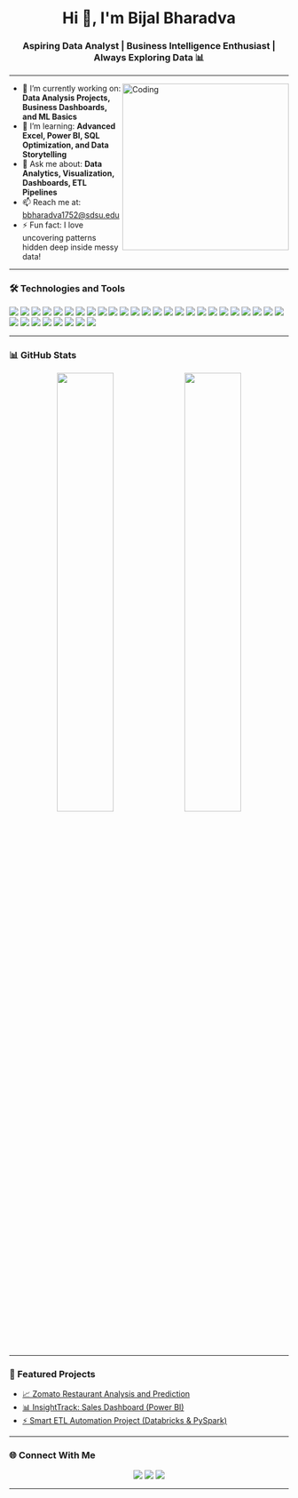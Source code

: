 <h1 align="center">Hi 👋, I'm Bijal Bharadva</h1>
<h3 align="center">Aspiring Data Analyst | Business Intelligence Enthusiast | Always Exploring Data 📊</h3>

---

<img align="right" alt="Coding" width="300" src="https://media.giphy.com/media/qgQUggAC3Pfv687qPC/giphy.gif">

- 🔭 I’m currently working on: **Data Analysis Projects, Business Dashboards, and ML Basics**
- 🌱 I’m learning: **Advanced Excel, Power BI, SQL Optimization, and Data Storytelling**
- 💬 Ask me about: **Data Analytics, Visualization, Dashboards, ETL Pipelines**
- 📫 Reach me at: [bbharadva1752@sdsu.edu](mailto:bbharadva1752@sdsu.edu)
- ⚡ Fun fact: I love uncovering patterns hidden deep inside messy data!

---

### 🛠️ Technologies and Tools


<p align="left"> <!-- Languages --> <img src="https://img.shields.io/badge/Python-3776AB?style=flat&logo=python&logoColor=white"/> <img src="https://img.shields.io/badge/R-276DC3?style=flat&logo=r&logoColor=white"/> <img src="https://img.shields.io/badge/SQL-4479A1?style=flat&logo=postgresql&logoColor=white"/> <img src="https://img.shields.io/badge/JavaScript-F7DF1E?style=flat&logo=javascript&logoColor=black"/> <img src="https://img.shields.io/badge/HTML5-E34F26?style=flat&logo=html5&logoColor=white"/> <img src="https://img.shields.io/badge/CSS3-1572B6?style=flat&logo=css3&logoColor=white"/> <!-- Data & ML --> <img src="https://img.shields.io/badge/Pandas-150458?style=flat&logo=pandas&logoColor=white"/> <img src="https://img.shields.io/badge/NumPy-013243?style=flat&logo=numpy&logoColor=white"/> <img src="https://img.shields.io/badge/Scikit--learn-F7931E?style=flat&logo=scikit-learn&logoColor=white"/> <img src="https://img.shields.io/badge/SciPy-8CAAE6?style=flat&logo=scipy&logoColor=white"/> <img src="https://img.shields.io/badge/Matplotlib-11557C?style=flat&logo=matplotlib&logoColor=white"/> <img src="https://img.shields.io/badge/Seaborn-3776AB?style=flat&logo=python&logoColor=white"/> <img src="https://img.shields.io/badge/Plotly-3F4F75?style=flat&logo=plotly&logoColor=white"/> <img src="https://img.shields.io/badge/OpenCV-5C3EE8?style=flat&logo=opencv&logoColor=white"/> <!-- BI & Visualization --> <img src="https://img.shields.io/badge/Power%20BI-F2C811?style=flat&logo=power-bi&logoColor=black"/> <img src="https://img.shields.io/badge/Tableau-E97627?style=flat&logo=tableau&logoColor=white"/> <img src="https://img.shields.io/badge/Excel-217346?style=flat&logo=microsoft-excel&logoColor=white"/> <img src="https://img.shields.io/badge/Looker%20Studio-4285F4?style=flat&logo=google-analytics&logoColor=white"/> <img src="https://img.shields.io/badge/Sigma%20Computing-3E6D9C?style=flat"/> <!-- Databases --> <img src="https://img.shields.io/badge/MySQL-4479A1?style=flat&logo=mysql&logoColor=white"/> <img src="https://img.shields.io/badge/PostgreSQL-336791?style=flat&logo=postgresql&logoColor=white"/> <img src="https://img.shields.io/badge/MongoDB-4EA94B?style=flat&logo=mongodb&logoColor=white"/> <img src="https://img.shields.io/badge/MS%20SQL%20Server-CC2927?style=flat&logo=microsoft-sql-server&logoColor=white"/> <img src="https://img.shields.io/badge/BigQuery-669DF6?style=flat&logo=google-cloud&logoColor=white"/> <!-- Cloud Platforms --> <img src="https://img.shields.io/badge/AWS-232F3E?style=flat&logo=amazon-aws&logoColor=white"/> <img src="https://img.shields.io/badge/Google%20Cloud-4285F4?style=flat&logo=google-cloud&logoColor=white"/> <img src="https://img.shields.io/badge/Microsoft%20Azure-0078D4?style=flat&logo=microsoft-azure&logoColor=white"/> <!-- Tools & Platforms --> <img src="https://img.shields.io/badge/Databricks-FF3621?style=flat&logo=databricks&logoColor=white"/> <img src="https://img.shields.io/badge/Alteryx-0054A6?style=flat&logo=alteryx&logoColor=white"/> <img src="https://img.shields.io/badge/Jira-0052CC?style=flat&logo=jira&logoColor=white"/> <img src="https://img.shields.io/badge/Git-F05032?style=flat&logo=git&logoColor=white"/> <img src="https://img.shields.io/badge/GitHub-181717?style=flat&logo=github&logoColor=white"/> <img src="https://img.shields.io/badge/Lucidchart-FF8000?style=flat&logo=lucidchart&logoColor=white"/> </p>

---

### 📊 GitHub Stats

<p align="center">
  <img src="https://github-readme-stats.vercel.app/api?username=Bijal1121&show_icons=true&theme=radical" width="45%"/>
  <img src="https://github-readme-streak-stats.herokuapp.com/?user=Bijal1121&theme=radical" width="45%"/>
</p>

---

### 📂 Featured Projects

- [📈 Zomato Restaurant Analysis and Prediction](https://github.com/Bijal1121/Zomato-Restaurant-Analysis-and-Prediction)
- [📊 InsightTrack: Sales Dashboard (Power BI)](https://app.powerbi.com/view?r=eyJrIjoiNWIxMmI5MjgtMDU3OC00MzhkLThkNmItZDYyYWRlMjg4ZDJlIiwidCI6Ijk2NzNlOWE4LWFhNTctNDQ2MS05MzM2LTVmZDNmMDAzNGUxOCIsImMiOjZ9)
- [⚡ Smart ETL Automation Project (Databricks & PySpark)]()

---

### 🌐 Connect With Me

<p align="center">
  <a href="https://linkedin.com/in/bijal-bharadva" target="blank"><img src="https://img.shields.io/badge/LinkedIn-0077B5?style=for-the-badge&logo=linkedin&logoColor=white"/></a>
  <a href="mailto:bbharadva1752@sdsu.edu"><img src="https://img.shields.io/badge/Gmail-D14836?style=for-the-badge&logo=gmail&logoColor=white"/></a>
  <a href="https://github.com/Bijal1121" target="blank"><img src="https://img.shields.io/badge/GitHub-100000?style=for-the-badge&logo=github&logoColor=white"/></a>
</p>

---
